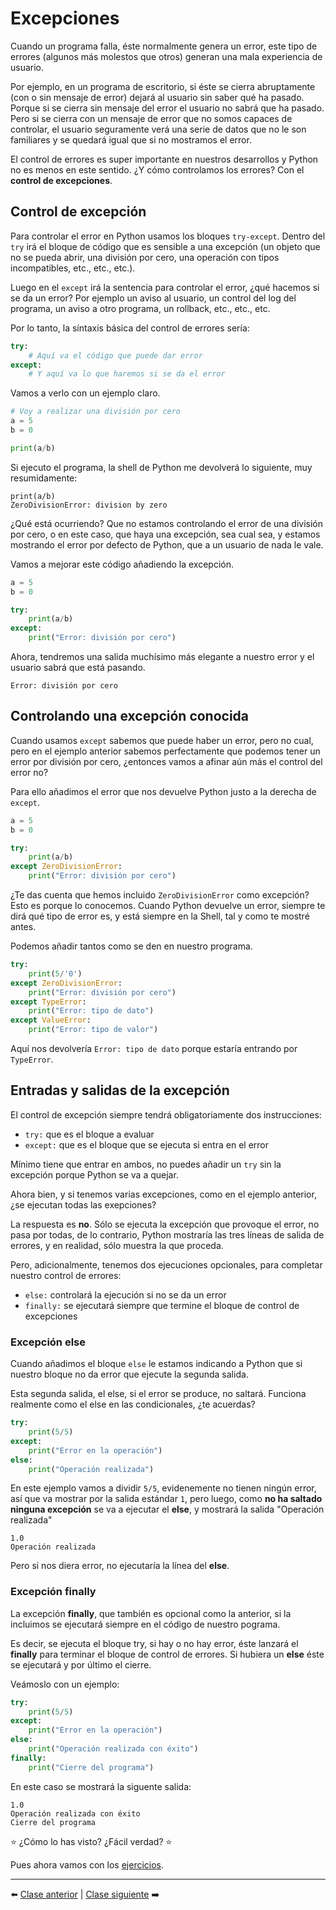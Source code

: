 # Excepciones

Cuando un programa falla, éste normalmente genera un error, este tipo de errores (algunos más molestos que otros) generan una mala experiencia de usuario.

Por ejemplo, en un programa de escritorio, si éste se cierra abruptamente (con o sin mensaje de error) dejará al usuario sin saber qué ha pasado. Porque si se cierra sin mensaje del error el usuario no sabrá que ha pasado.
Pero si se cierra con un mensaje de error que no somos capaces de controlar, el usuario seguramente verá una serie de datos que no le son familiares y se quedará igual que si no mostramos el error.

El control de errores es super importante en nuestros desarrollos y Python no es menos en este sentido. ¿Y cómo controlamos los errores? Con el **control de excepciones**.

## Control de excepción

Para controlar el error en Python usamos los bloques ```try-except```. Dentro del ```try``` irá el bloque de código que es sensible a una excepción (un objeto que no se pueda abrir, una división por cero, una operación con tipos incompatibles, etc., etc., etc.).

Luego en el ```except``` irá la sentencia para controlar el error, ¿qué hacemos si se da un error? Por ejemplo un aviso al usuario, un control del log del programa, un aviso a otro programa, un rollback, etc., etc., etc.

Por lo tanto, la síntaxis básica del control de errores sería:

```Python
try:
    # Aquí va el código que puede dar error
except:
    # Y aquí va lo que haremos si se da el error
```

Vamos a verlo con un ejemplo claro.

```Python
# Voy a realizar una división por cero
a = 5
b = 0

print(a/b)
```

Si ejecuto el programa, la shell de Python me devolverá lo siguiente, muy resumidamente:

```
print(a/b)
ZeroDivisionError: division by zero
```

¿Qué está ocurriendo? Que no estamos controlando el error de una división por cero, o en este caso, que haya una excepción, sea cual sea, y estamos mostrando el error por defecto de Python, que a un usuario de nada le vale.

Vamos a mejorar este código añadiendo la excepción.

```Python
a = 5
b = 0

try:
    print(a/b)
except:
    print("Error: división por cero")
```

Ahora, tendremos una salida muchísimo más elegante a nuestro error y el usuario sabrá que está pasando.

```
Error: división por cero
```

## Controlando una excepción conocida

Cuando usamos ```except``` sabemos que puede haber un error, pero no cual, pero en el ejemplo anterior sabemos perfectamente que podemos tener un error por división por cero, ¿entonces vamos a afinar aún más el control del error no?

Para ello añadimos el error que nos devuelve Python justo a la derecha de ```except```.

```Python
a = 5
b = 0

try:
    print(a/b)
except ZeroDivisionError:
    print("Error: división por cero")
```

¿Te das cuenta que hemos incluido ```ZeroDivisionError``` como excepción? Esto es porque lo conocemos. Cuando Python devuelve un error, siempre te dirá qué tipo de error es, y está siempre en la Shell, tal y como te mostré antes.

Podemos añadir tantos como se den en nuestro programa.

```Python
try:
    print(5/'0')
except ZeroDivisionError:
    print("Error: división por cero")
except TypeError:
    print("Error: tipo de dato")
except ValueError:
    print("Error: tipo de valor")
```

Aquí nos devolvería ```Error: tipo de dato``` porque estaría entrando por ```TypeError```.

## Entradas y salidas de la excepción

El control de excepción siempre tendrá obligatoriamente dos instrucciones:

* ```try:``` que es el bloque a evaluar
* ```except:``` que es el bloque que se ejecuta si entra en el error

Mínimo tiene que entrar en ambos, no puedes añadir un ```try``` sin la excepción porque Python se va a quejar.

Ahora bien, y si tenemos varias excepciones, como en el ejemplo anterior, ¿se ejecutan todas las exepciones?

La respuesta es **no**. Sólo se ejecuta la excepción que provoque el error, no pasa por todas, de lo contrario, Python mostraría las tres líneas de salida de errores, y en realidad, sólo muestra la que proceda.

Pero, adicionalmente, tenemos dos ejecuciones opcionales, para completar nuestro control de errores:

* ```else:``` controlará la ejecución si no se da un error
* ```finally:``` se ejecutará siempre que termine el bloque de control de excepciones

### Excepción else

Cuando añadimos el bloque ```else``` le estamos indicando a Python que si nuestro bloque no da error que ejecute la segunda salida.

Esta segunda salida, el else, si el error se produce, no saltará. Funciona realmente como el else en las condicionales, ¿te acuerdas?

```Python
try:
    print(5/5)
except:
    print("Error en la operación")
else:
    print("Operación realizada")
```

En este ejemplo vamos a dividir ```5/5```, evidenemente no tienen ningún error, así que va mostrar por la salida estándar ```1```, pero luego, como **no ha saltado ninguna excepción** se va a ejecutar el **else**, y mostrará la salida "Operación realizada"

```
1.0
Operación realizada
```

Pero si nos diera error, no ejecutaría la línea del **else**.

### Excepción finally

La excepción **finally**, que también es opcional como la anterior, si la incluimos se ejecutará siempre en el código de nuestro pograma.

Es decir, se ejecuta el bloque try, si hay o no hay error, éste lanzará el **finally** para terminar el bloque de control de errores. Si hubiera un **else** éste se ejecutará y por último el cierre.

Veámoslo con un ejemplo:

```Python
try:
    print(5/5)
except:
    print("Error en la operación")
else:
    print("Operación realizada con éxito")
finally:
    print("Cierre del programa")
```

En este caso se mostrará la siguente salida:

```
1.0
Operación realizada con éxito
Cierre del programa
```

⭐ ¿Cómo lo has visto? ¿Fácil verdad? ⭐

Pues ahora vamos con los [ejercicios](/19_Excepciones/ejercicios_excepciones.md).

***

⬅️ [Clase anterior](/18_Lista_Compacta/readme.md) | [Clase siguiente]() ➡️